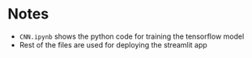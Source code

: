 # Notes
* `CNN.ipynb` shows the python code for training the tensorflow model
* Rest of the files are used for deploying the streamlit app
